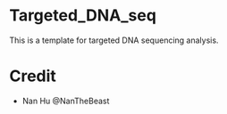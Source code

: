 # Targeted_DNA_seq
This is a template for targeted DNA sequencing analysis.






# Credit
- Nan Hu @NanTheBeast
